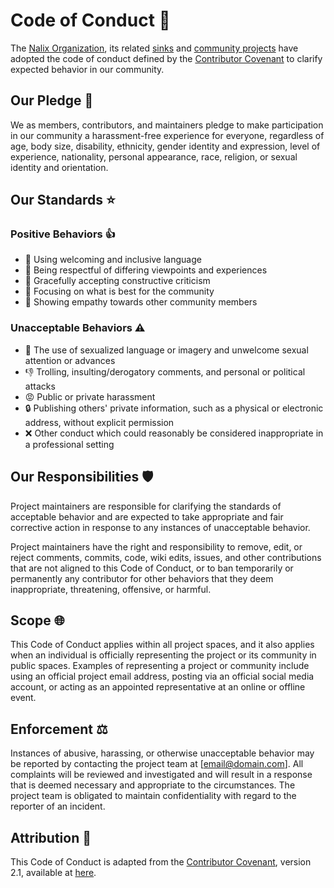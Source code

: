 # Code of Conduct 📜

The [Nalix Organization](https://github.com/phcnguyen/nalix), its related [sinks][sinks] and [community projects][projects] have adopted the code of conduct defined by the [Contributor Covenant](http://contributor-covenant.org/) to clarify expected behavior in our community.

## Our Pledge 🤝

We as members, contributors, and maintainers pledge to make participation in our community a harassment-free experience for everyone, regardless of age, body size, disability, ethnicity, gender identity and expression, level of experience, nationality, personal appearance, race, religion, or sexual identity and orientation.

## Our Standards ⭐

### Positive Behaviors 👍

- 💬 Using welcoming and inclusive language
- 🧠 Being respectful of differing viewpoints and experiences
- 🔄 Gracefully accepting constructive criticism
- 🌟 Focusing on what is best for the community
- 💖 Showing empathy towards other community members

### Unacceptable Behaviors ⚠️

- 🚫 The use of sexualized language or imagery and unwelcome sexual attention or advances
- 👎 Trolling, insulting/derogatory comments, and personal or political attacks
- 😡 Public or private harassment
- 🔒 Publishing others' private information, such as a physical or electronic address, without explicit permission
- ❌ Other conduct which could reasonably be considered inappropriate in a professional setting

## Our Responsibilities 🛡️

Project maintainers are responsible for clarifying the standards of acceptable behavior and are expected to take appropriate and fair corrective action in response to any instances of unacceptable behavior.

Project maintainers have the right and responsibility to remove, edit, or reject comments, commits, code, wiki edits, issues, and other contributions that are not aligned to this Code of Conduct, or to ban temporarily or permanently any contributor for other behaviors that they deem inappropriate, threatening, offensive, or harmful.

## Scope 🌐

This Code of Conduct applies within all project spaces, and it also applies when an individual is officially representing the project or its community in public spaces. Examples of representing a project or community include using an official project email address, posting via an official social media account, or acting as an appointed representative at an online or offline event.

## Enforcement ⚖️

Instances of abusive, harassing, or otherwise unacceptable behavior may be reported by contacting the project team at [email@domain.com]. All complaints will be reviewed and investigated and will result in a response that is deemed necessary and appropriate to the circumstances. The project team is obligated to maintain confidentiality with regard to the reporter of an incident.

## Attribution 📝

This Code of Conduct is adapted from the [Contributor Covenant](http://contributor-covenant.org/), version 2.1, available at [here](https://www.contributor-covenant.org/version/2/1/code_of_conduct/).

<!-- Link definitions -->
[sinks]: https://github.com/phcnguyen/notio#related-sinks
[projects]: https://github.com/phcnguyen/notio#community-projects
